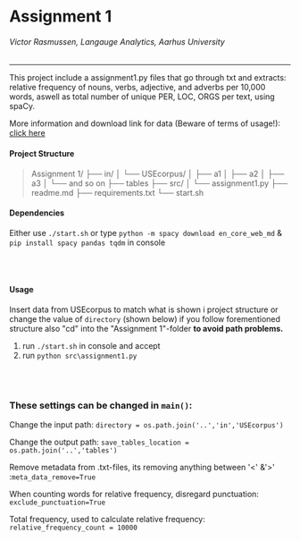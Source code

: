 # Assignment 1 
###### Victor Rasmussen, Langauge Analytics, Aarhus University
-----

This project include a assignment1.py files that go through txt and extracts: relative frequency of nouns, verbs, adjective, and adverbs per 10,000 words, aswell as total number of unique PER, LOC, ORGS per text, using spaCy.

More information and download link for data (Beware of terms of usage!): [click here](https://ota.bodleian.ox.ac.uk/repository/xmlui/handle/20.500.12024/2457)

#### Project Structure

>Assignment 1/
├── in/
│   └── USEcorpus/
│       ├── a1
│       ├── a2
│       ├── a3
│       └── and so on
├── tables
├── src/
│   └── assignment1.py
├── readme.md
├── requirements.txt
└── start.sh

#### Dependencies

Either use ```./start.sh``` or type ```python -m spacy download en_core_web_md``` &
```pip install spacy pandas tqdm``` in console

<br>
<br>

#### Usage
Insert data from USEcorpus to match what is shown i project structure or change the value of ```directory``` (shown below) if you follow forementioned structure also "cd" into the "Assignment 1"-folder **to avoid path problems.**


1. run ```./start.sh``` in console and accept
2. run ```python src\assignment1.py```

<br>
<br>

### These settings can be changed in  ```main()```:


Change the input path: 
```directory = os.path.join('..','in','USEcorpus')```

Change the output path:
 ```save_tables_location = os.path.join('..','tables') ```

Remove metadata from .txt-files, its removing anything between '<' &'>' :```meta_data_remove=True```

When counting words for relative frequency, disregard punctuation: ```exclude_punctuation=True```

Total frequency, used to calculate relative frequency: ```relative_frequency_count = 10000```